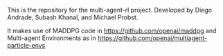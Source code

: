 This is the repository for the multi-agent-rl project. Developed by Diego Andrade, Subash Khanal, and Michael Probst.

It makes use of MADDPG code in https://github.com/openai/maddpg  and  Multi-agent Environments as in https://github.com/openai/multiagent-particle-envs
